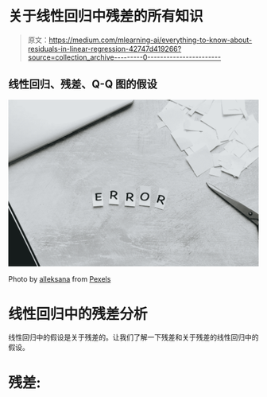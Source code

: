 # 关于线性回归中残差的所有知识

> 原文：<https://medium.com/mlearning-ai/everything-to-know-about-residuals-in-linear-regression-42747d419266?source=collection_archive---------0----------------------->

## 线性回归、残差、Q-Q 图的假设

![](img/92429c2a15e66944bd7218f337a566bc.png)

Photo by [alleksana](https://www.pexels.com/@alleksana?utm_content=attributionCopyText&utm_medium=referral&utm_source=pexels) from [Pexels](https://www.pexels.com/photo/wood-dirty-writing-abstract-4271933/?utm_content=attributionCopyText&utm_medium=referral&utm_source=pexels)

# 线性回归中的残差分析

线性回归中的假设是关于残差的。让我们了解一下残差和关于残差的线性回归中的假设。

# 残差: